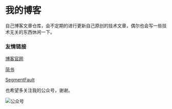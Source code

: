 # 我的博客

自己博客文章仓库，会不定期的进行更新自己原创的技术文章，偶尔也会写一些技术无关的东西休闲一下。

### 友情链接

[博客官网](http://leafw.cn/)

[简书](https://www.jianshu.com/u/bfd12bde0c22)

[SegmentFault](https://segmentfault.com/u/careywyr)



也希望多关注我的公众号，谢谢。

![公众号](https://leafw-blog-pic.oss-cn-hangzhou.aliyuncs.com/qrcode_for_gh_4b4ad559a8af_258-1.jpg)

